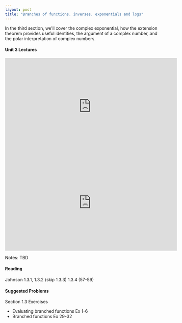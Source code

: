 ```yaml
---
layout: post
title: "Branches of functions, inverses, exponentials and logs"
---
```


In the third section, we'll cover the complex exponential, how the extension theorem provides useful identities, the argument of a complex number, and the polar interpretation of complex numbers.


#### Unit 3 Lectures

<iframe width="560" height="315" src="https://www.youtube.com/embed/a1_FrIJUUrs" title="YouTube video player" frameborder="0" allow="accelerometer; autoplay; clipboard-write; encrypted-media; gyroscope; picture-in-picture" allowfullscreen></iframe>

<iframe width="560" height="315" src="https://www.youtube.com/embed/qBeVz6OErw4" title="YouTube video player" frameborder="0" allow="accelerometer; autoplay; clipboard-write; encrypted-media; gyroscope; picture-in-picture" allowfullscreen></iframe>

Notes:
TBD


#### Reading

Johnson 1.3.1, 1.3.2 (skip 1.3.3) 1.3.4 (57-59)

#### Suggested Problems

Section 1.3 Exercises

- Evaluating branched functions Ex 1-6
- Branched functions Ex 29-32
